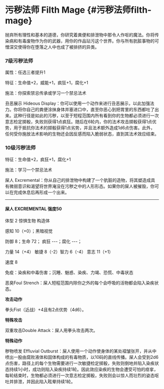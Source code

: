 # 污秽法师 Filth Mage {#污秽法师filth-mage}

抛弃所有理性和基本的道德，你研究着粪便和排泄物中那令人作呕的魔法。你将传染病和有毒废物作为你的武器，用你的作品玷污这个世界。你与所有肮脏事物的可憎深交使得你在堕落之人中也成了被排挤的异类。

### 7级污秽法师

属性：任选三者提升1

特征：生命值+2，威能+1，疯狂+1，腐化+1

施法：你探索禁忌传承或学习一个禁忌法术

丑恶展示 Hideous
Display：你可以使用一个动作来进行丑恶展示，以此加强法力。你将你自己的粪便涂抹身体并塞进口中，直至你恶心到把胃里的东西都吐了出来。这种行径是如此的污秽，以至于短程范围内所有看到你的生物都必须进行一次意志检定掷骰，失败则获得1点疯狂。随后在6轮内，你的法术攻击掷骰获得1点优势，用于抵抗你法术的掷骰获得1点劣势，并且法术额外造成1d6点伤害。此外，任何受你施放法术影响的生物还会因反感而陷入脆弱状态，直到其法术效应结束。

### 10级污秽法师

特征：生命值+2，疯狂+1，腐化+1

施法：学习一个禁忌法术

屎人
Excremental：你从自己的排泄物中构建了一个肮脏的造物，将其塑造成具有微弱意识和渴望将世界淹没在污秽之中的人形形态。如果你的屎人被摧毁，你可以在完成休息后再形成一个出来。

------------------------------------------------------------------------

#### **屎人** EXCREMENTAL 强度50

体型 2 惊惧生物 构造体

感知 10（+0）；黑暗视觉

防御 8；生命 72； 疯狂 ---；腐化 ---；

力量 14（+4） 敏捷 8（-2）智力 6（-4） 意志 11（+1）

速度 8

免疫：染疾和中毒伤害；沉睡、魅惑、染疾、力竭、恐慌、中毒状态

恶臭Foul
Strench：屎人短程范围内除你之外的每个会呼吸的活物都会陷入染疾状态。

**攻击动作**

拳头Fist（近战）+4且有2点优势（4d6）。

**特殊攻击**

双重攻击Double Attack：屎人用拳头攻击两次。

**特殊动作**

秽物喷发 Effluvial
Outburst：屎人使用一个动作使身体的某处褶皱张开，并从中喷出一股由腐败液体和固体构成的有毒物质，以10码的直线传播。屎人会受到2d6点伤害，路径上的每个生物需要进行一次敏捷检定掷骰，失败则倒地并陷入染疾状态持续1小时，成功则陷入染疾持续1轮。因此效应染疾的生物会遭受可怕的痉挛，每轮结束时，生物都必须进行一次意志检定掷骰，失败则会以惊人而壮烈的姿态呕吐并排泄，并因此陷入眩晕持续1轮。
